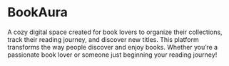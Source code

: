 # BookAura
A cozy digital space created for book lovers to organize their collections, track their reading journey, and discover new titles. This platform transforms the way people discover and enjoy books. Whether you’re a passionate book lover or someone just beginning your reading journey! 
